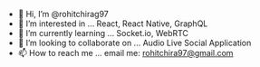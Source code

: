 - 👋 Hi, I’m @rohitchirag97
- 👀 I’m interested in ... React, React Native, GraphQL
- 🌱 I’m currently learning ... Socket.io, WebRTC
- 💞️ I’m looking to collaborate on ... Audio Live Social Application
- 📫 How to reach me ... email me: rohitchira97@gmail.com

<!---
rohitchirag97/rohitchirag97 is a ✨ special ✨ repository because its `README.md` (this file) appears on your GitHub profile.
You can click the Preview link to take a look at your changes.
--->

